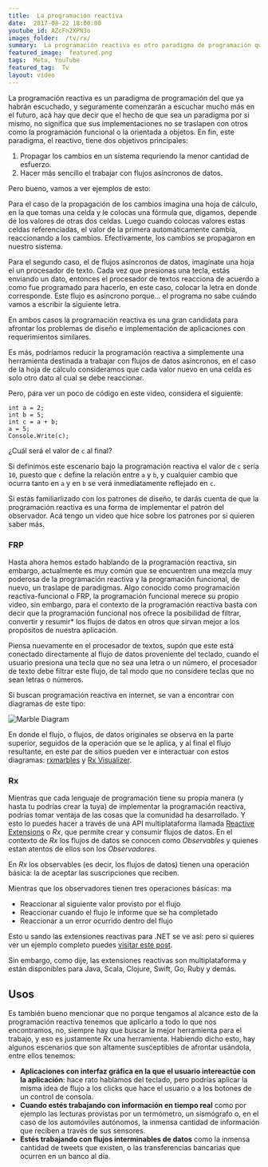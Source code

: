 ```yaml
---
title:  La programación reactiva
date:  2017-08-22 18:00:00
youtube_id: AZcFn2XPN3o
images_folder:  /tv/rx/
summary:  La programación reactiva es otro paradigma de programación que facilita el trabajo con flujos asíncronos de datos, además de ser compatible con otros paradigmas que magnifican sus características.
featured_image:  featured.png
tags:  Meta, YouTube
featured_tag:  Tv
layout: video
---
```


La programación reactiva es un paradigma de programación del que ya habrán escuchado, y seguramente comenzarán a escuchar mucho más en el futuro, acá hay que decir que el hecho de que sea un paradigma por si mismo, no significa que sus implementaciones no se traslapen con otros como la programación funcional o la orientada a objetos. En fin, este paradigma, el reactivo, tiene dos objetivos principales:

1. Propagar los cambios en un sistema requriendo la menor cantidad de esfuerzo.  
1. Hacer más sencillo el trabajar con flujos asíncronos de datos.

Pero bueno, vamos a ver ejemplos de esto:

Para el caso de la propagación de los cambios imagina una hoja de cálculo, en la que tomas una celda y le colocas una fórmula que, digamos, depende de los valores de otras dos celdas. Luego cuando colocas valores estas celdas referenciadas, el valor de la primera automáticamente cambia, reaccionando a los cambios. Efectivamente, los cambios se propagaron en nuestro sistema.

Para el segundo caso, el de flujos asíncronos de datos, imagínate una hoja el un procesador de texto. Cada vez que presionas una tecla, estás enviando un dato, entonces el procesador de textos reacciona de acuerdo a como fue programado para hacerlo, en este caso, colocar la letra en donde corresponde. Este flujo es asíncrono porque… el programa no sabe cuándo vamos a escribir la siguiente letra.

En ambos casos la programación reactiva es una gran candidata para afrontar los problemas de diseño e implementación de aplicaciones con requerimientos similares.  

Es más, podríamos reducir la programación reactiva a simplemente una herramienta destinada a trabajar con flujos de datos asíncronos, en el caso de la hoja de cálculo consideramos que cada valor nuevo en una celda es solo otro dato al cual se debe reaccionar.

Pero, para ver un poco de código en este video, considera el siguiente: 

```
int a = 2;
int b = 5;
int c = a + b;
a = 5;
Console.Write(c);
```

¿Cuál será el valor de `c` al final?  

Si definimos este escenario bajo la programación reactiva el valor de `c` sería `10`, puesto que `c` define la relación entre `a` y `b`, y cualquier cambio que ocurra tanto en `a` y en `b` se verá inmediatamente reflejado en `c`. 

Si estás familiarlizado con los patrones de diseño, te darás cuenta de que la programación reactiva es una forma de implementar el patrón del observador. Acá tengo un video que hice sobre los patrones por si quieren saber más.

### FRP  
Hasta ahora hemos estado hablando de la programación reactiva, sin embargo, actualmente es muy común que se encuentren una mezcla muy poderosa de la programación reactiva y la programación funcional, de nuevo, un traslape de paradigmas. Algo conocido como programación reactiva-funcional o FRP, la programación funcional merece su propio video, sin embargo, para el contexto de la programación reactiva basta con decir que la programación funcional nos ofrece la posibilidad de filtrar, convertir y resumir* los flujos de datos en otros que sirvan mejor a los propósitos de nuestra aplicación.  

Piensa nuevamente en el procesador de textos, supón que este está conectado directamente al flujo de datos proveniente del teclado, cuando el usuario presiona una tecla que no sea una letra o un número, el procesador de texto debe filtrar este flujo, de tal modo que no considere teclas que no sean letras o números.


Si buscan programación reactiva en internet, se van a encontrar con diagramas de este tipo: 

<img src="https://thatcsharpguy.github.io/postimages/tv/rx/throttleWithTimeout.png" title="Marble Diagram" />

En donde el flujo, o flujos, de datos originales se observa en la parte superior, seguidos de la operación que se le aplica, y al final el flujo resultante, en este par de sitios pueden ver e interactuar con estos diagramas: <a href="http://rxmarbles.com/" target="_blank">rxmarbles</a> y <a href="https://rxviz.com/" target="_blank">Rx Visualizer</a>.

### Rx
Mientras que cada lenguaje de programación tiene su propia manera (y hasta tu podrías crear la tuya) de implementar la programación reactiva, podrías tomar ventaja de las cosas que la comunidad ha desarrollado. Y esto lo puedes hacer a través de una API multiplataforma llamada <a href="http://reacivex.io" target="_blank">Reactive Extensions</a> o *Rx*, que permite crear y consumir flujos de datos. En el contexto de *Rx*  los flujos de datos se conocen como *Observables* y quienes estan atentos de ellos son los *Observadores*. 

En *Rx* los observables (es decir, los flujos de datos) tienen una operación básica: la de aceptar las suscripciones que reciben.

Mientras que los observadores tienen tres operaciones básicas:
ma
- Reaccionar al siguiente valor provisto por el flujo
- Reaccionar cuando el flujo le informe que se ha completado
- Reaccionar a un error ocurrido dentro del flujo

Esto u  sando las extensiones reactivas para .NET se ve así: pero si quieres ver un ejemplo completo puedes <a href="http://thatcsharpguy.com/post/reactive-extensions-1/" target="_blank">visitar este post</a>.

Sin embargo, como dije, las extensiones reactivas son multiplataforma y están disponibles para Java, Scala, Clojure, Swift, Go, Ruby y demás.

## Usos 
Es también bueno mencionar que no porque tengamos al alcance esto de la programación reactiva tenemos que aplicarlo a todo lo que nos encontramos, no, siempre hay que buscar la mejor herramienta para el trabajo, y eso es justamente *Rx* una herramienta. Habiendo dicho esto, hay algunos escenarios que son altamente susceptibles de afrontar usándola, entre ellos tenemos:  

- **Aplicaciones con interfaz gráfica en la que el usuario intereactúe con la aplicación**: hace rato hablamos del teclado, pero podrías aplicar la misma idea de flujo a los clicks que hace el usuario o a los botones de un control de consola.
- **Cuando estés trabajando con información en tiempo real** como por ejemplo las lecturas provistas por un termómetro, un sismógrafo o, en el caso de los automóviles autónomos, la inmensa cantidad de información que reciben a través de sus sensores.
- **Estés trabajando con flujos interminables de datos** como la inmensa cantidad de tweets que existen, o las transferencias bancarias que ocurren en un banco al día.

 